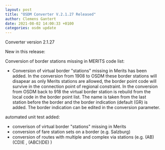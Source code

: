 ```yaml
---
layout: post
title: "OSDM Converter V.2.1.27 Released"
author: Clemens Gantert
date: 2021-08-02 14:00:33 +0100
categories: osdm update
---
```

Converter version 2.1.27

New in this release:

Conversion of border stations missing in MERITS code list:

  - Conversion of virtual border "stations" missing in Merits has been added. In the conversion from 1908 to OSDM these border stations will disapear as only Merits stations are allowed, the border point code will survive in the connection point of regional constraint. In the conversion from OSDM back to 918 the virtual border station is rebuild from the local code in the border point list. The name is taken from the last station before the border and the border indication (default (GR) is added. The border indication can be edited in the conversion parameter.

automated unit test added:

 - converison of virtual border "stations" missing in Merits
 - conversion of fare station sets on a border (e.g. Salzburg)
 - conversion of routes with multiple and complex via stations (e.g. (AB)(CD)E , (ABC)(DE) )
